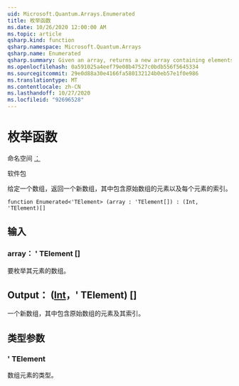 ```yaml
---
uid: Microsoft.Quantum.Arrays.Enumerated
title: 枚举函数
ms.date: 10/26/2020 12:00:00 AM
ms.topic: article
qsharp.kind: function
qsharp.namespace: Microsoft.Quantum.Arrays
qsharp.name: Enumerated
qsharp.summary: Given an array, returns a new array containing elements of the original array along with the indices of each element.
ms.openlocfilehash: 0a591025a4eef79e08b47527c0bdb556f5645334
ms.sourcegitcommit: 29e0d88a30e4166fa580132124b0eb57e1f0e986
ms.translationtype: MT
ms.contentlocale: zh-CN
ms.lasthandoff: 10/27/2020
ms.locfileid: "92696528"
---
```

# <a name="enumerated-function"></a>枚举函数

命名空间 [：](xref:Microsoft.Quantum.Arrays)

软件包 [](https://nuget.org/packages/)


给定一个数组，返回一个新数组，其中包含原始数组的元素以及每个元素的索引。

```qsharp
function Enumerated<'TElement> (array : 'TElement[]) : (Int, 'TElement)[]
```


## <a name="input"></a>输入

### <a name="array--telement"></a>array： ' TElement []

要枚举其元素的数组。



## <a name="output--inttelement"></a>Output： ([Int](xref:microsoft.quantum.lang-ref.int)，' TElement) []

一个新数组，其中包含原始数组的元素及其索引。

## <a name="type-parameters"></a>类型参数

### <a name="telement"></a>' TElement

数组元素的类型。